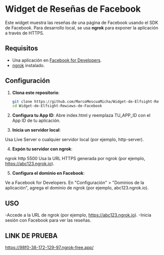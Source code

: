 # Widget de Reseñas de Facebook

Este widget muestra las reseñas de una página de Facebook usando el SDK de Facebook. Para desarrollo local, se usa **ngrok** para exponer la aplicación a través de HTTPS.

## Requisitos

- Una aplicación en [Facebook for Developers](https://developers.facebook.com/).
- [ngrok](https://ngrok.com/) instalado.

## Configuración

1. **Clona este repositorio**:
   ```bash
   git clone https://github.com/MarcoMescuaMicha/Widget-de-Elfsight-Rewiews-de-Facebook.git
   cd Widget-de-Elfsight-Rewiews-de-Facebook

2. **Configura tu App ID**:
Abre index.html y reemplaza TU_APP_ID con el App ID de tu aplicación.

3. **Inicia un servidor local**:

Usa Live Server o cualquier servidor local (por ejemplo, http-server).

4. **Expón tu servidor con ngrok**:

ngrok http 5500
Usa la URL HTTPS generada por ngrok (por ejemplo, https://abc123.ngrok.io).

5. **Configura el dominio en Facebook**:

Ve a Facebook for Developers.
En "Configuración" > "Dominios de la aplicación", agrega el dominio de ngrok (por ejemplo, abc123.ngrok.io).

## USO

-Accede a la URL de ngrok (por ejemplo, https://abc123.ngrok.io).
-Inicia sesión con Facebook para ver las reseñas.

## LINK DE PRUEBA 
https://98f0-38-172-129-97.ngrok-free.app/


